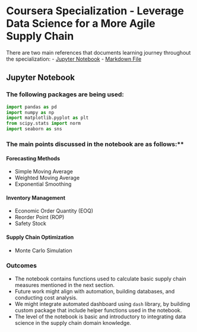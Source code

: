 # Coursera Specialization - Leverage Data Science for a More Agile Supply Chain

There are two main references that documents learning journey throughout the specialization:
    - [Jupyter Notebook](https://github.com/laithrasheed/Data-Science-Projects/blob/main/Supply%20Chains%20Domain%20Knowledge/Coursera%20Specialization%20-%20Leverage%20Data%20Science%20for%20a%20More%20Agile%20Supply%20Chain/Practical%20notes%20with%20numeric%20data.ipynb)
    - [Markdown File](https://github.com/laithrasheed/Data-Science-Projects/blob/main/Supply%20Chains%20Domain%20Knowledge/Coursera%20Specialization%20-%20Leverage%20Data%20Science%20for%20a%20More%20Agile%20Supply%20Chain/Theory%20with%20my%20notes.md)


## Jupyter Notebook

### The following packages are being used:

```Python
import pandas as pd
import numpy as np
import matplotlib.pyplot as plt
from scipy.stats import norm
import seaborn as sns
```



### The main points discussed in the notebook are as follows:**

#### Forecasting Methods

- Simple Moving Average
- Weighted Moving Average
- Exponential Smoothing

#### Inventory Management

- Economic Order Quantity (EOQ)
- Reorder Point (ROP)
- Safety Stock

#### Supply Chain Optimization

- Monte Carlo Simulation

### Outcomes

- The notebook contains functions used to calculate basic supply chain measures mentioned in the next section.
- Future work might align with automation, building databases, and conducting cost analysis.
- We might integrate automated dashboard using `dash` library, by building custom package that include helper functions used in the notebook.
- The level of the notebook is basic and introductory to integrating data science in the supply chain domain knowledge.
